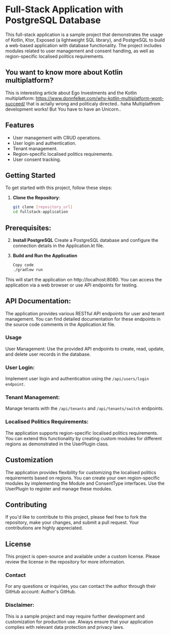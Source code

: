 # Full-Stack Application with PostgreSQL Database

This full-stack application is a sample project that demonstrates the usage of Kotlin, Ktor, Exposed (a lightweight SQL library), and PostgreSQL to build a web-based application with database functionality. The project includes modules related to user management and consent handling, as well as region-specific localised politics requirements.

## You want to know more about Kotlin multiplatform? 
This is interesting article about Ego Investments and the Kotlin multiplatform: https://www.donnfelker.com/why-kotlin-multiplatform-wont-succeed/ that is actally wrong and politicaly directed.. haha
Multiplatfrom development works! But You have to have an Unicorn.. 

## Features

- User management with CRUD operations.
- User login and authentication.
- Tenant management.
- Region-specific localised politics requirements.
- User consent tracking.

## Getting Started

To get started with this project, follow these steps:

1. **Clone the Repository**:

   ```bash
   git clone [repository_url]
   cd fullstack-application
   ```

## Prerequisites:

2. **Install PostgreSQL**
Create a PostgreSQL database and configure the connection details in the Application.kt file.

2. **Build and Run the Application**

    ```bash
    Copy code
    ./gradlew run
    ```

This will start the application on http://localhost:8080. You can access the application via a web browser or use API endpoints for testing.

## API Documentation:

The application provides various RESTful API endpoints for user and tenant management. You can find detailed documentation for these endpoints in the source code comments in the Application.kt file.

### Usage
User Management: Use the provided API endpoints to create, read, update, and delete user records in the database.

### User Login: 
Implement user login and authentication using the `/api/users/login endpoint`.

### Tenant Management: 
Manage tenants with the `/api/tenants` and `/api/tenants/switch` endpoints.

### Localised Politics Requirements: 
The application supports region-specific localised politics requirements. You can extend this functionality by creating custom modules for different regions as demonstrated in the UserPlugin class.

## Customization
The application provides flexibility for customizing the localised politics requirements based on regions. You can create your own region-specific modules by implementing the Module and ConsentType interfaces. Use the UserPlugin to register and manage these modules.

## Contributing
If you'd like to contribute to this project, please feel free to fork the repository, make your changes, and submit a pull request. Your contributions are highly appreciated.

## License
This project is open-source and available under a custom license. Please review the license in the repository for more information.

### Contact
For any questions or inquiries, you can contact the author through their GitHub account: Author's GitHub.

### Disclaimer: 
This is a sample project and may require further development and customization for production use. Always ensure that your application complies with relevant data protection and privacy laws.
